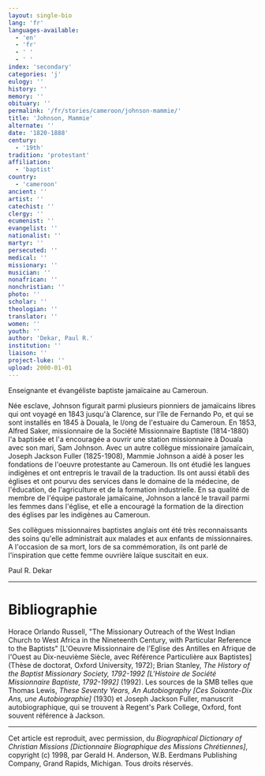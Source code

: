 ```yaml
---
layout: single-bio
lang: 'fr'
languages-available:
  - 'en'
  - 'fr'
  - ' '
  - ' '
index: 'secondary'
categories: 'j'
eulogy: ''
history: ''
memory: ''
obituary: ''
permalink: '/fr/stories/cameroon/johnson-mammie/'
title: 'Johnson, Mammie'
alternate: ''
date: '1820-1888'
century:
  - '19th'
tradition: 'protestant'
affiliation:
  - 'baptist'
country:
  - 'cameroon'
ancient: ''
artist: ''
catechist: ''
clergy: ''
ecumenist: ''
evangelist: ''
nationalist: ''
martyr: ''
persecuted: ''
medical: ''
missionary: ''
musician: ''
nonafrican: ''
nonchristian: ''
photo: ''
scholar: ''
theologian: ''
translator: ''
women: ''
youth: ''
author: 'Dekar, Paul R.'
institution: ''
liaison: ''
project-luke: ''
upload: 2000-01-01
---
```



Enseignante et évangéliste baptiste jamaïcaine au Cameroun.

Née esclave, Johnson figurait parmi plusieurs pionniers
de jamaïcains libres qui ont voyagé en 1843 jusqu'à Clarence,
sur l'île de Fernando Po, et qui se sont installés
en 1845 à Douala, le l/ong de l'estuaire du Cameroun.
En 1853, Alfred Saker, missionnaire de la Société Missionnaire
Baptiste (1814-1880) l'a baptisée et l'a encouragée
a ouvrir une station missionnaire à Douala avec son
mari, Sam Johnson. Avec un autre collègue missionaire
jamaïcain, Joseph Jackson Fuller (1825-1908), Mammie
Johnson a aidé à poser les fondations de l'oeuvre protestante
au Cameroun. Ils ont étudié les langues indigènes et
ont entrepris le travail de la traduction. Ils ont
aussi établi des églises et ont pourvu des services
dans le domaine de la médecine, de l'éducation, de
l'agriculture et de la formation industrielle. En sa
qualité de membre de l'équipe pastorale jamaïcaine,
Johnson a lancé le travail parmi les femmes dans l'église,
et elle a encouragé la formation de la direction des églises
par les indigènes au Cameroun.

Ses collègues missionnaires baptistes anglais ont été très reconnaissants des soins qu'elle administrait aux malades et aux enfants de missionnaires.  A l'occasion de sa mort, lors de sa commémoration, ils ont parlé de l'inspiration que cette femme ouvrière laïque suscitait en eux.

Paul R. Dekar

---

# Bibliographie

Horace Orlando Russell, "The Missionary Outreach of the West Indian Church to West Africa in the Nineteenth Century, with Particular Reference to the Baptists" [L'Oeuvre Missionnaire de l'Eglise des Antilles en Afrique de l'Ouest au Dix-neuvième Siècle, avec Référence Particulière aux Baptistes] (Thèse de doctorat, Oxford University, 1972); Brian Stanley, *The History of the Baptist Missionary Society, 1792-1992 [L'Histoire de Société Missionnaire Baptiste, 1792-1992]* (1992). Les sources de la SMB telles que Thomas Lewis, *These Seventy Years, An Autobiography [Ces Soixante-Dix Ans, une Autobiographie]* (1930) et Joseph Jackson Fuller, manuscrit autobiographique, qui se trouvent à Regent's Park College, Oxford, font souvent référence à Jackson.

---

Cet article est reproduit, avec permission, du *Biographical Dictionary of Christian Missions [Dictionnaire Biographique des Missions Chrétiennes]*, copyright (c) 1998, par Gerald H. Anderson, W.B. Eerdmans Publishing Company, Grand Rapids, Michigan.  Tous droits réservés.